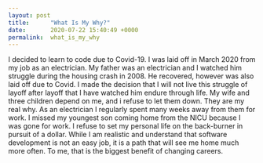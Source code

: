 ```yaml
---
layout: post
title:      "What Is My Why?"
date:       2020-07-22 15:40:49 +0000
permalink:  what_is_my_why
---
```



I decided to learn to code due to Covid-19. I was laid off in March 2020 from my job as an electrician. My father was an electrician and I watched him struggle during the housing crash in 2008. He recovered, however was also laid off due to Covid. I made the decision that I will not live this struggle of layoff after layoff that I have watched him endure through life. My wife and three children depend on me, and i refuse to let them down.
They are my real why.
As an electrician I regularly spent many weeks away from them for work. I missed my youngest son coming home from the NICU because I was gone for work. I refuse to set my personal life on the back-burner in pursuit of a dollar. While I am realistic and understand that software development is not an easy job, it is a path that will see me home much more often. To me, that is the biggest benefit of changing careers.
